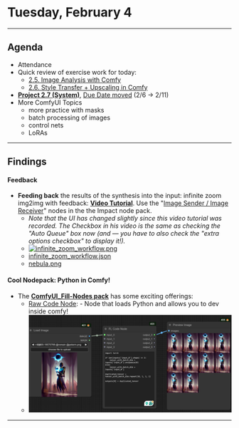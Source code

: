 # Tuesday, February 4

---

## Agenda

* Attendance
* Quick review of exercise work for today:
	* [2.5. Image Analysis with Comfy](https://github.com/golanlevin/gen-ai/blob/main/assignments/assignment_2.md#25-image-analysis-with-comfy)
	* [2.6. Style Transfer + Upscaling in Comfy](https://github.com/golanlevin/gen-ai/blob/main/assignments/assignment_2.md#26-style-transfer--upscaling-in-comfy) 
* [**Project 2.7 (System)**](https://github.com/golanlevin/gen-ai/blob/main/assignments/assignment_2.md#27-a-generative-system-in-comfy-6-hours-due-211), [Due Date moved](https://github.com/golanlevin/gen-ai/blob/main/syllabus/schedule-new.png) (2/6 → 2/11)
* More ComfyUI Topics
   * more practice with masks
   * batch processing of images
   * control nets
   * LoRAs

---

## Findings

#### Feedback

* **Feeding back** the results of the synthesis into the input: infinite zoom img2img with feedback: [**Video Tutorial**](https://www.youtube.com/watch?v=mITVOnG9Tlg).  Use the "[Image Sender / Image Receiver](https://www.runcomfy.com/comfyui-nodes/ComfyUI-Impact-Pack/ImageSender)" nodes in the the Impact node pack. 
  * *Note that the UI has changed slightly since this video tutorial was recorded. The Checkbox in his video is the same as checking the "Auto Queue" box now (and — you have to also check the "extra options checkbox" to display it!).*
  * [![infinite_zoom_workflow.png](workflows/infinite_zoom_workflow.png)](workflows/infinite_zoom_workflow.png)
  * [infinite_zoom_workflow.json](workflows/infinite_zoom_workflow.json)
  * [nebula.png](workflows/nebula.png)

#### Cool Nodepack: Python in Comfy!

* The [**ComfyUI_Fill-Nodes pack**](https://github.com/filliptm/ComfyUI_Fill-Nodes) has some exciting offerings: 
  * [Raw Code Node](https://github.com/filliptm/ComfyUI_Fill-Nodes?tab=readme-ov-file#raw-code-node---simple-node-that-loads-python-and-allows-you-to-dev-inside-comfy-without-having-to-reload-the-instance-every-time): - Node that loads Python and allows you to dev inside comfy!
  * [![raw_code_node.png](img/raw_code_node.png)](raw_code_node.png)

---
